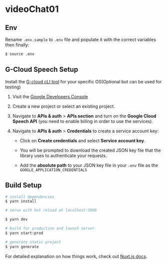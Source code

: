 # videoChat01

## Env
Rename `.env.sample` to `.env` file and populate it with the correct variables
then finally:
```bash
$ source .env
```


## G-Cloud Speech Setup
Install the [G-cloud cLI
tool](https://cloud.google.com/sdk/docs#install_the_latest_cloud_tools_version_cloudsdk_current_version) for your specific OS(Optional but can be used for testing)

1. Visit the [Google Developers Console](https://console.developers.google.com/project)
2. Create a new project or select an existing project.
3. Navigate to  **APIs & auth** > **APIs section** and turn on the **Google Cloud Speech API** (you need to enable billing in order to use the services).
4. Navigate to **APIs & auth** >  **Credentials** to create a service account key:

    - Click on **Create credentials** and select **Service account key**. 

    - You will be prompted to download the created JSON key file that the library uses to authenticate your requests.

    - Add the **absolute path** to your JSON key file in your `.env` file as the `GOOGLE_APPLICATION_CREDENTIALS`
  

## Build Setup

```bash
# install dependencies
$ yarn install

# serve with hot reload at localhost:3000

$ yarn dev

# build for production and launch server
$ yarn start:prod

# generate static project
$ yarn generate
```

For detailed explanation on how things work, check out [Nuxt.js docs](https://nuxtjs.org).
